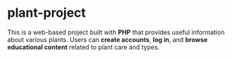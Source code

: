 # plant-project
This is a web-based project built with **PHP** that provides useful information about various plants. Users can **create accounts**, **log in**, and **browse educational content** related to plant care and types.
